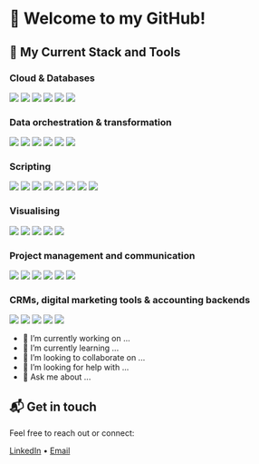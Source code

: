 # 👋 Welcome to my GitHub!

## 📌 My Current Stack and Tools

### Cloud & Databases
<p>
  <img src="https://img.shields.io/badge/Google%20Cloud-%234285F4.svg?logo=google-cloud&logoColor=white" />
  <img src="https://img.shields.io/badge/BigQuery-blue?logo=google-cloud" />
  <img src="https://img.shields.io/badge/Postgres-%23316192.svg?logo=postgresql&logoColor=white" />
  <img src="https://img.shields.io/badge/MySQL-4479A1?logo=mysql&logoColor=fff" />
  <img src="https://img.shields.io/badge/MariaDB-003545?logo=mariadb&logoColor=white" />
  <img src="https://img.shields.io/badge/SQLite-%2307405e.svg?logo=sqlite&logoColor=white" />
<p>
  
### Data orchestration & transformation
<p>
  <img src="https://img.shields.io/badge/dbt-red?logo=dbt" />
  <img src="https://custom-icon-badges.demolab.com/badge/ETL-9370DB?logo=etl-logo&logoColor=fff" />
  <img src="https://img.shields.io/badge/Airbyte-blue?logo=airbyte" />
  <img src="https://img.shields.io/badge/Airflow-blue?logo=apache-airflow" />
  <img src="https://img.shields.io/badge/Cron%20Schedule-green" />
  <img src="https://img.shields.io/badge/Argo-blue?logo=argo" />
<p>

### Scripting
<p>
  <img src="https://img.shields.io/badge/Anaconda-44A833?logo=anaconda&logoColor=fff" />
  <img src="https://img.shields.io/badge/Python-3.12-blue?logo=python" />
  <img src="https://img.shields.io/badge/Python-3.11-blue?logo=python" />
  <img src="https://img.shields.io/badge/Pandas-150458?logo=pandas&logoColor=fff" />
  <img src="https://img.shields.io/badge/R-4.2-blue?logo=r" />
  <img src="https://img.shields.io/badge/Google%20Apps%20Script-blue?logo=google-apps-script" />
  <img src="https://img.shields.io/badge/Google%20Sheets-blue?logo=google-sheets" />
  <img src="https://img.shields.io/badge/Microsoft%20Excel-green?logo=microsoft-excel" />
<p>

### Visualising
<p>
  <img src="https://img.shields.io/badge/Jupyter-Notebooks-orange?logo=jupyter" />
  <img src="https://img.shields.io/badge/Looker-blue?logo=looker" />
  <img src="https://custom-icon-badges.demolab.com/badge/Power%20BI-F1C912?logo=power-bi&logoColor=fff" />
  <img src="https://custom-icon-badges.demolab.com/badge/Tableau-0176D3?logo=tableau&logoColor=fff" />
  <img src="https://img.shields.io/badge/DataCamp-blue?logo=datacamp" />
<p>

### Project management and communication
<p>
  <img src="https://img.shields.io/badge/Jira-0052CC?logo=jira&logoColor=fff" />
  <img src="https://img.shields.io/badge/Confluence-blue?logo=confluence" />
  <img src="https://img.shields.io/badge/Figma-F24E1E?logo=figma&logoColor=white" />
  <img src="https://img.shields.io/badge/Slack-4A154B?logo=slack&logoColor=fff" />
  <img src="https://img.shields.io/badge/Trello-0052CC?logo=trello&logoColor=fff" />
  <img src="https://img.shields.io/badge/Zoom-2D8CFF?logo=zoom&logoColor=white" />
<p>
  
### CRMs, digital marketing tools & accounting backends
<p>
  <img src="https://img.shields.io/badge/Salesforce-blue?logo=salesforce" />
  <img src="https://img.shields.io/badge/Google%20Analytics-—-blue?logo=google-analytics" />
  <img src="https://img.shields.io/badge/Facebook%20Ads-—-blue?logo=facebook" />
  <img src="https://img.shields.io/badge/Workday-blue?logo=workday" />
  <img src="https://img.shields.io/badge/QuickBooks-green?logo=quickbooks" />
<p>

- 🔭 I’m currently working on ...
- 🌱 I’m currently learning ...
- 👯 I’m looking to collaborate on ...
- 🤔 I’m looking for help with ...
- 💬 Ask me about ...

## 📬 Get in touch

Feel free to reach out or connect:

[LinkedIn](https://www.linkedin.com/in/jeremie-amoroso/) • [Email](mailto:amorosojeremie@gmail.com)

